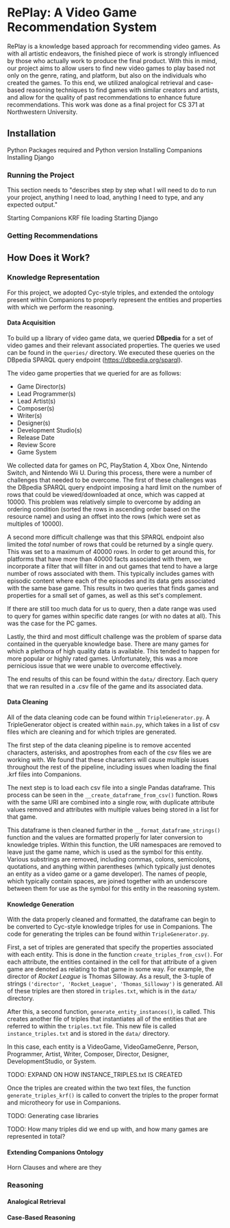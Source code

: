 # RePlay: A Video Game Recommendation System

RePlay is a knowledge based approach for recommending video games. As with all artistic endeavors, the finished 
piece of work is strongly influenced by those who actually work to produce the final product. With this in mind, 
our project aims to allow users to find new video games to play based not only on the genre, rating, and platform, 
but also on the individuals who created the games. To this end, we utilized analogical retrieval and case-based
reasoning techniques to find games with similar creators and artists, and allow for the quality of past recommendations
to enhance future recommendations. This work was done as a final project for CS 371 at Northwestern University.

## Installation

Python Packages required and Python version
Installing Companions
Installing Django

### Running the Project

This section needs to "describes step by step what I will need to do to run your project, anything I need to load,
anything I need to type, and any expected output."

Starting Companions
KRF file loading
Starting Django

### Getting Recommendations

## How Does it Work?

### Knowledge Representation
For this project, we adopted Cyc-style triples, and extended the ontology present within Companions to properly 
represent the entities and properties with which we perform the reasoning.

#### Data Acquisition
To build up a library of video game data, we queried **DBpedia** for a set of video games and their relevant associated
properties. The queries we used can be found in the `queries/` directory. We executed these queries on the DBpedia
SPARQL query endpoint (https://dbpedia.org/sparql).

The video game properties that we queried for are as follows:
- Game Director(s)
- Lead Programmer(s)
- Lead Artist(s)
- Composer(s)
- Writer(s)
- Designer(s)
- Development Studio(s)
- Release Date
- Review Score
- Game System

We collected data for games on PC, PlayStation 4, Xbox One, Nintendo Switch, and Nintendo Wii U. During this process,
there were a number of challenges that needed to be overcome. The first of these challenges was the DBpedia SPARQL query
endpoint imposing a hard limit on the number of rows that could be viewed/downloaded at once, which was capped at 10000.
This problem was relatively simple to overcome by adding an ordering condition (sorted the rows in ascending order 
based on the resource name) and using an offset into the rows (which were set as multiples of 10000).

A second more difficult challenge was that this SPARQL endpoint also limited the *total* number of rows that could be
returned by a single query. This was set to a maximum of 40000 rows. In order to get around this, for platforms that 
have more than 40000 facts associated with them, we incorporate a filter that will filter in and out games that tend 
to have a large number of rows associated with them. This typically includes games with episodic content where each 
of the episodes and its data gets associated with the same base game. This results in two queries that finds games 
and properties for a small set of games, as well as this set's complement.

If there are still too much data for us to query, then a date range was used to query for games within specific date
ranges (or with no dates at all). This was the case for the PC games.

Lastly, the third and most difficult challenge was the problem of sparse data contained in the queryable knowledge base.
There are many games for which a plethora of high quality data is available. This tended to happen for more popular or
highly rated games. Unfortunately, this was a more pernicious issue that we were unable to overcome effectively. 

The end results of this can be found within the `data/` directory. Each query that we ran resulted in a .csv file
of the game and its associated data.

#### Data Cleaning
All of the data cleaning code can be found within `TripleGenerator.py`. A TripleGenerator object is created
within `main.py`, which takes in a list of csv files which are cleaning and for which triples are generated. 

The first step of the data cleaning pipeline is to remove accented characters, asterisks, and apostrophes from
each of the csv files we are working with. We found that these characters will cause multiple issues throughout
the rest of the pipeline, including issues when loading the final .krf files into Companions.

The next step is to load each csv file into a single Pandas dataframe. This process can be seen in the 
`__create_dataframe_from_csv()` function. Rows with the same URI are combined into a single row, with 
duplicate attribute values removed and attributes with multiple values being stored in a list for that game.

This dataframe is then cleaned further in the `__format_dataframe_strings()` function and the values are formatted 
properly for later conversion to knowledge triples. Within this function, the URI namespaces are removed to leave
just the game name, which is used as the symbol for this entity. Various substrings are removed, including commas, 
colons, semicolons, quotations, and anything within parentheses (which typically just denotes an entity as a 
video game or a game developer). The names of people, which typically contain spaces, are joined together with an
underscore between them for use as the symbol for this entity in the reasoning system. 

#### Knowledge Generation
With the data properly cleaned and formatted, the dataframe can begin to be converted to Cyc-style knowledge 
triples for use in Companions. The code for generating the triples can be found within `TripleGenerator.py`. 

First, a set of triples are generated that specify the properties associated with each entity. This is done in the
function `create_triples_from_csv()`. For each attribute, the entities contained in the cell for that attribute of 
a given game are denoted as relating to that game in some way. For example, the director of *Rocket League* is Thomas
Silloway. As a result, the 3-tuple of strings `('director', 'Rocket_League', 'Thomas_Silloway')` is generated. All 
of these triples are then stored in `triples.txt`, which is in the `data/` directory. 

After this, a second function, `generate_entity_instances()`, is called. This creates another file of triples that 
instantiates all of the entities that are referred to within the `triples.txt` file. This new file is called 
`instance_triples.txt` and is stored in the `data/` directory.

In this case,
each entity is a VideoGame, VideoGameGenre, Person, Programmer, Artist, Writer, Composer, Director, Designer,
DevelopmentStudio, or System. 
  
TODO: EXPAND ON HOW INSTANCE_TRIPLES.txt IS CREATED

Once the triples are created within the two text files, the function `generate_triples_krf()` is called to convert the
triples to the proper format and microtheory for use in Companions.

TODO: Generating case libraries

TODO: How many triples did we end up with, and how many games are represented in total?

#### Extending Companions Ontology
Horn Clauses and where are they

### Reasoning

#### Analogical Retrieval

#### Case-Based Reasoning